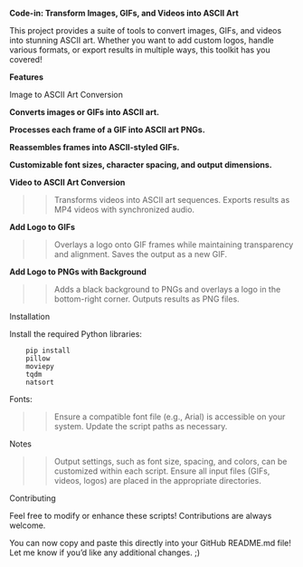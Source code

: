 
**Code-in: Transform Images, GIFs, and Videos into ASCII Art**

This project provides a suite of tools to convert images, GIFs, and videos into stunning ASCII art. Whether you want to add custom logos, handle various formats, or export results in multiple ways, this toolkit has you covered!

**Features**

Image to ASCII Art Conversion

**Converts images or GIFs into ASCII art.**

**Processes each frame of a GIF into ASCII art PNGs.**

**Reassembles frames into ASCII-styled GIFs.**

**Customizable font sizes, character spacing, and output dimensions.**

**Video to ASCII Art Conversion**
>> Transforms videos into ASCII art sequences.
>> Exports results as MP4 videos with synchronized audio.

**Add Logo to GIFs**
>> Overlays a logo onto GIF frames while maintaining transparency and alignment.
>> Saves the output as a new GIF.

**Add Logo to PNGs with Background**
>> Adds a black background to PNGs and overlays a logo in the bottom-right corner.
>> Outputs results as PNG files.

Installation

Install the required Python libraries:

	 	pip install 
	 	pillow 
	 	moviepy 
	 	tqdm 
	 	natsort  
 


Fonts:
>> Ensure a compatible font file (e.g., Arial) is accessible on your system. Update the script paths as necessary.

Notes
>> Output settings, such as font size, spacing, and colors, can be customized within each script.
>> Ensure all input files (GIFs, videos, logos) are placed in the appropriate directories.
 

Contributing

Feel free to modify or enhance these scripts! Contributions are always welcome.

You can now copy and paste this directly into your GitHub README.md file! Let me know if you’d like any additional changes. ;)
